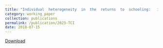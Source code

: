```yaml
---
title: "Individual  heterogeneity  in  the  returns  to  schooling:   instrumental  variable quantile  regression"
category: working_paper
collection: publications
permalink: /publication/2023-TCI
date: 2018-07-15
---
```

[Download](https://www.dropbox.com/scl/fi/9sgm8jglerfxtbxv3f0up/Song-2018-Inidividual-heterogeneity-in-the-returns-to-schooling.pdf?rlkey=f3u4olf0ywbch32j52cynplna&dl=0)
